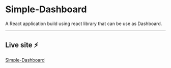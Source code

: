 # Simple-Dashboard

A React application build using react library that can be use as Dashboard.

---

## Live site ⚡

[Simple-Dashboard](https://blogosphere-project.web.app)
